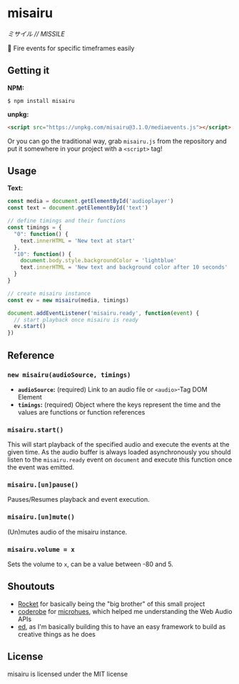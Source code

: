 # misairu  
_ミサイル // MISSILE_  

:rocket: Fire events for specific timeframes easily

## Getting it

**NPM:**

```
$ npm install misairu
```

**unpkg:**

```html
<script src="https://unpkg.com/misairu@3.1.0/mediaevents.js"></script>
```

Or you can go the traditional way, grab `misairu.js` from the repository and put it somewhere in your project with a `<script>` tag!

## Usage

**Text:**

```js
const media = document.getElementById('audioplayer')
const text = document.getElementById('text')

// define timings and their functions
const timings = {
  "0": function() {
    text.innerHTML = 'New text at start'
  },
  "10": function() {
    document.body.style.backgroundColor = 'lightblue'
    text.innerHTML = 'New text and background color after 10 seconds'
  }
}

// create misairu instance
const ev = new misairu(media, timings)

document.addEventListener('misairu.ready', function(event) {
  // start playback once misairu is ready
  ev.start()
})
```

## Reference

### `new misairu(audioSource, timings)`

* **`audioSource`:** (required) Link to an audio file or `<audio>`-Tag DOM Element
* **`timings`:** (required) Object where the keys represent the time and the values are functions or function references

### `misairu.start()`

This will start playback of the specified audio and execute the events at the given time. As the audio buffer is always
loaded asynchronously you should listen to the `misairu.ready` event on `document` and execute this function once
the event was emitted.

### `misairu.[un]pause()`

Pauses/Resumes playback and event execution.

### `misairu.[un]mute()`

(Un)mutes audio of the misairu instance.

### `misairu.volume = x`

Sets the volume to `x`, can be a value between -80 and 5.

## Shoutouts

* [Rocket](https://github.com/rocket/rocket) for basically being the "big brother" of this small project
* [coderobe](https://github.com/coderobe) for [microhues](https://github.com/coderobe/microhues), which helped me understanding the Web Audio APIs
* [ed](https://github.com/9001), as I'm basically building this to have an easy framework to build as creative things as he does

## License

misairu is licensed under the MIT license
